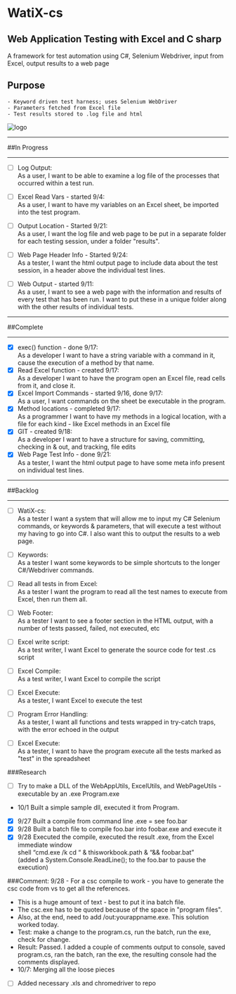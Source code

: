 ﻿# WatiX-cs
## Web Application Testing with Excel and C sharp
A framework for test automation using C#, Selenium Webdriver, input from Excel, output results to a web page

## Purpose       
	- Keyword driven test harness; uses Selenium WebDriver
	- Parameters fetched from Excel file
	- Test results stored to .log file and html


![logo](http://www.gluefish.com/watix/watix-flow.png "")

**************************************************************************************************************************
##In Progress
**************************************************************************************************************************

- [ ] Log Output:  
	As a user, I want to be able to examine a log file of the processes that occurred within a test run.
- [ ] Excel Read Vars - started 9/4:  
	As a user, I want to have my variables on an Excel sheet, be imported into the test program.
- [ ] Output Location - Started 9/21:  
	As a user, I want the log file and web page to be put in a separate folder for each testing session, under a folder "results".
- [ ] Web Page Header Info - Started 9/24:  
	As a tester, I want the html output page to include data about the test session, in a header above the individual test lines.
- [ ] Web Output - started 9/11:  
	As a user, I want to see a web page with the information and results of every test that has been run.
	I want to put these in a unique folder along with the other results of individual tests.
	

**************************************************************************************************************************
##Complete
**************************************************************************************************************************

- [x] exec() function - done 9/17:  
	As a developer I want to have a string variable with a command in it, cause the execution of a method by that name.
- [x] Read Excel function - created 9/17:  
	As a developer I want to have the program open an Excel file, read cells from it, and close it.
- [x] Excel Import Commands - started 9/16, done 9/17:  
		As a user, I want commands on the sheet be executable in the program.
- [x] Method locations - completed 9/17:  
		As a programmer I want to have my methods in a logical location, with a file for each kind - like Excel 
		methods in an Excel file	
- [x] GIT - created 9/18:  
		As a developer I want to have a structure for saving, committing, checking in & out, and tracking, file edits
- [x] Web Page Test Info - done 9/21:  
		As a tester, I want the html output page to have some meta info present on individual test lines.
	
**************************************************************************************************************************	
##Backlog
**************************************************************************************************************************

- [ ] WatiX-cs:  
		As a tester I want a system that will allow me to input my C# Selenium commands, or keywords & parameters,
		that will execute a test without my having to go into C#.  I also want this to output the results to a web
		page.
- [ ] Keywords:  
		As a tester I want some keywords to be simple shortcuts to the longer C#/Webdriver commands.
- [ ] Read all tests in from Excel:  
		As a tester I want the program to read all the test names to execute from Excel, then run them all.
- [ ] Web Footer:  
		As a tester I want to see a footer section in the HTML output, with a number of tests passed, failed, not
		executed, etc
- [ ] Excel write script:  
		As a test writer, I want Excel to generate the source code for test .cs script 
- [ ] Excel Compile:  
		As a test writer, I want Excel to compile the script
- [ ] Excel Execute:  
		As a tester, I want Excel to execute the test
- [ ] Program Error Handling:  
		As a tester, I want all functions and tests wrapped in try-catch traps, with the error echoed in the output
- [ ] Excel Execute:  
		As a tester, I want to have the program execute all the tests marked as "test" in the spreadsheet

		
###Research

- [ ] Try to make a DLL of the WebAppUtils, ExcelUtils, and WebPageUtils - executable by an .exe Program.exe  
- 10/1 Built a simple sample dll, executed it from Program.
- [x] 9/27 Built a compile from command line .exe = see foo.bar
- [x] 9/28 Built a batch file to compile foo.bar into foobar.exe and execute it 
- [x] 9/28 Executed the compile, executed the result .exe, from the Excel immediate window  
	shell “cmd.exe /k cd “ & thisworkbook.path & “&& foobar.bat”  
(added a System.Console.ReadLine(); to the foo.bar to pause the execution)

###Comment: 
9/28 - For a csc compile to work - you have to generate the csc code from vs to get all the references.  
  * This is a huge amount of text - best to put it ina batch file.  
  * The csc.exe has to be quoted because of the space in "program files".  
  * Also, at the end, need to add /out:yourappname.exe.  This solution worked today. 
  * Test: make a change to the program.cs, run the batch, run the exe, check for change.  
  * Result: Passed.  I added a couple of comments output to console, saved program.cs, ran the batch, 
  ran the exe, the resulting console had the comments displayed.  
  * 10/7: Merging all the loose pieces
- [ ] Added necessary .xls and chromedriver to repo
